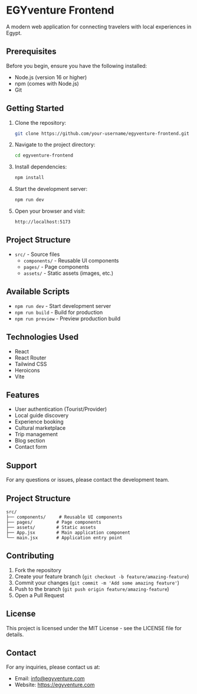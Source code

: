 # EGYventure Frontend

A modern web application for connecting travelers with local experiences in Egypt.

## Prerequisites

Before you begin, ensure you have the following installed:
- Node.js (version 16 or higher)
- npm (comes with Node.js)
- Git

## Getting Started

1. Clone the repository:
   ```bash
   git clone https://github.com/your-username/egyventure-frontend.git
   ```

2. Navigate to the project directory:
   ```bash
   cd egyventure-frontend
   ```

3. Install dependencies:
   ```bash
   npm install
   ```

4. Start the development server:
   ```bash
   npm run dev
   ```

5. Open your browser and visit:
   ```
   http://localhost:5173
   ```

## Project Structure

- `src/` - Source files
  - `components/` - Reusable UI components
  - `pages/` - Page components
  - `assets/` - Static assets (images, etc.)

## Available Scripts

- `npm run dev` - Start development server
- `npm run build` - Build for production
- `npm run preview` - Preview production build

## Technologies Used

- React
- React Router
- Tailwind CSS
- Heroicons
- Vite

## Features

- User authentication (Tourist/Provider)
- Local guide discovery
- Experience booking
- Cultural marketplace
- Trip management
- Blog section
- Contact form

## Support

For any questions or issues, please contact the development team.

## Project Structure

```
src/
├── components/     # Reusable UI components
├── pages/         # Page components
├── assets/        # Static assets
├── App.jsx        # Main application component
└── main.jsx       # Application entry point
```

## Contributing

1. Fork the repository
2. Create your feature branch (`git checkout -b feature/amazing-feature`)
3. Commit your changes (`git commit -m 'Add some amazing feature'`)
4. Push to the branch (`git push origin feature/amazing-feature`)
5. Open a Pull Request

## License

This project is licensed under the MIT License - see the LICENSE file for details.

## Contact

For any inquiries, please contact us at:
- Email: info@egyventure.com
- Website: https://egyventure.com
